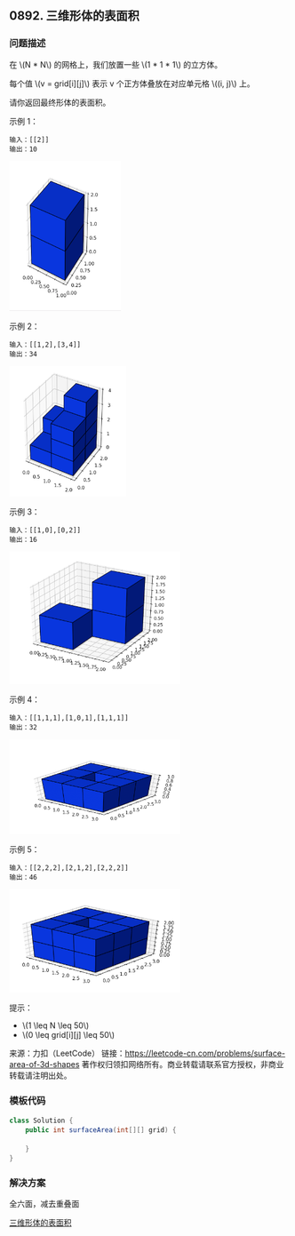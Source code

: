 <script src="https://cdn.bootcss.com/mathjax/2.7.7/MathJax.js?config=TeX-AMS-MML_HTMLorMML"></script>

## 0892. 三维形体的表面积

### 问题描述

在 \\(N \* N\\) 的网格上，我们放置一些 \\(1 \* 1 \* 1\\)  的立方体。

每个值 \\(v = grid[i]\[j\]\\) 表示 v 个正方体叠放在对应单元格 \\((i, j)\\) 上。

请你返回最终形体的表面积。

 

示例 1：

```
输入：[[2]]
输出：10
```

<img src="0892_三维形体的表面积_示例1.png" alt="示例 1" style="zoom:30%;" />

示例 2：

```
输入：[[1,2],[3,4]]
输出：34
```

<img src="0892_三维形体的表面积_示例2.png" alt="示例 2" style="zoom:30%;" />

示例 3：

```
输入：[[1,0],[0,2]]
输出：16
```

<img src="0892_三维形体的表面积_示例3.png" alt="示例 3" style="zoom:30%;" />

示例 4：

```
输入：[[1,1,1],[1,0,1],[1,1,1]]
输出：32
```

<img src="0892_三维形体的表面积_示例4.png" alt="示例 4" style="zoom:30%;" />

示例 5：

```
输入：[[2,2,2],[2,1,2],[2,2,2]]
输出：46
```

<img src="0892_三维形体的表面积_示例5.png" alt="示例 5" style="zoom:30%;" />

提示：

* \\(1 \leq N \leq 50\\)
* \\(0 \leq grid[i]\[j\] \leq 50\\)

来源：力扣（LeetCode）
链接：https://leetcode-cn.com/problems/surface-area-of-3d-shapes
著作权归领扣网络所有。商业转载请联系官方授权，非商业转载请注明出处。

### 模板代码

``` java
class Solution {
    public int surfaceArea(int[][] grid) {

    }
}
```

### 解决方案

全六面，减去重叠面

[三维形体的表面积](u0892/solu1/Solution.java)
